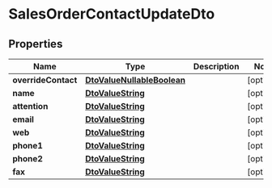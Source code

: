 
# SalesOrderContactUpdateDto

## Properties
Name | Type | Description | Notes
------------ | ------------- | ------------- | -------------
**overrideContact** | [**DtoValueNullableBoolean**](DtoValueNullableBoolean.md) |  |  [optional]
**name** | [**DtoValueString**](DtoValueString.md) |  |  [optional]
**attention** | [**DtoValueString**](DtoValueString.md) |  |  [optional]
**email** | [**DtoValueString**](DtoValueString.md) |  |  [optional]
**web** | [**DtoValueString**](DtoValueString.md) |  |  [optional]
**phone1** | [**DtoValueString**](DtoValueString.md) |  |  [optional]
**phone2** | [**DtoValueString**](DtoValueString.md) |  |  [optional]
**fax** | [**DtoValueString**](DtoValueString.md) |  |  [optional]



